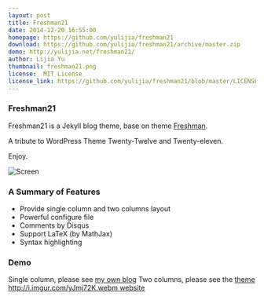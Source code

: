 ```yaml
---
layout: post
title: Freshman21
date: 2014-12-20 16:55:00
homepage: https://github.com/yulijia/freshman21
download: https://github.com/yulijia/freshman21/archive/master.zip
demo: http://yulijia.net/freshman21/
author: Lijia Yu
thumbnail: freshman21.png
license:  MIT License 
license_link: https://github.com/yulijia/freshman21/blob/master/LICENSE
---
```


### Freshman21

Freshman21 is a Jekyll blog theme, base on theme
[Freshman](http://github.com/yulijia/freshman).

A tribute to WordPress Theme Twenty-Twelve and Twenty-eleven.

Enjoy.

![Screen](http://i.imgur.com/oSp7kacl.png)

### A Summary of Features

- Provide single column and two columns layout
- Powerful configure file
- Comments by Disqus
- Support LaTeX (by MathJax)
- Syntax highlighting

### Demo

Single column, please see [my own blog](http://yulijia.net/en/)
Two columns, please see the [theme
http://i.imgur.com/yJmj72K.webm
website](http://yulijia.net/freshman21/)

